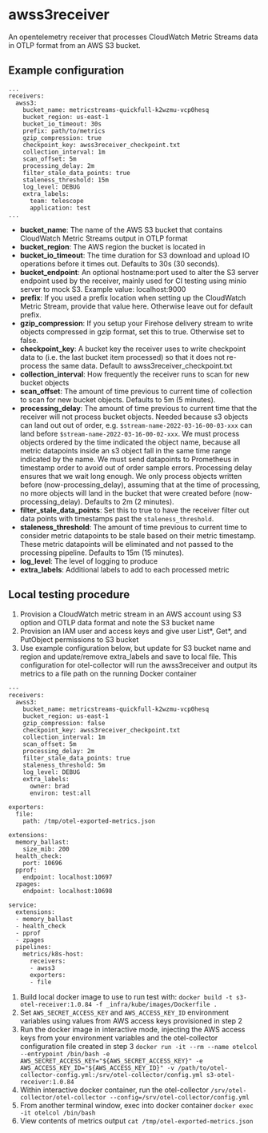 # awss3receiver
An opentelemetry receiver that processes CloudWatch Metric Streams data in OTLP format from an AWS S3 bucket.

## Example configuration
```
...
receivers:
  awss3:
    bucket_name: metricstreams-quickfull-k2wzmu-vcp0hesq
    bucket_region: us-east-1
    bucket_io_timeout: 30s
    prefix: path/to/metrics
    gzip_compression: true
    checkpoint_key: awss3receiver_checkpoint.txt
    collection_interval: 1m
    scan_offset: 5m
    processing_delay: 2m
    filter_stale_data_points: true
    staleness_threshold: 15m
    log_level: DEBUG
    extra_labels:
      team: telescope
      application: test
...
```
- **bucket_name**: The name of the AWS S3 bucket that contains CloudWatch Metric Streams output in OTLP format
- **bucket_region**: The AWS region the bucket is located in
- **bucket_io_timeout**: The time duration for S3 download and upload IO operations before it times out.  Defaults to 30s (30 seconds).
- **bucket_endpoint**: An optional hostname:port used to alter the S3 server endpoint used by the receiver, mainly used for CI testing using minio server to mock S3. Example value: localhost:9000
- **prefix**:  If you used a prefix location when setting up the CloudWatch Metric Stream, provide that value here.  Otherwise leave out for default prefix.
- **gzip_compression**:  If you setup your Firehose delivery stream to write objects compressed in gzip format, set this to true.  Otherwise set to false.
- **checkpoint_key**: A bucket key the receiver uses to write checkpoint data to (i.e. the last bucket item processed) so that it does not re-process the same data. Default to awss3receiver_checkpoint.txt
- **collection_interval**: How frequently the receiver runs to scan for new bucket objects
- **scan_offset**: The amount of time previous to current time of collection to scan for new bucket objects.  Defaults to 5m (5 minutes).
- **processing_delay**: The amount of time previous to current time that the receiver will not process bucket objects.  Needed because s3 objects can land out out of order, e.g. `$stream-name-2022-03-16-00-03-xxx` can land before `$stream-name-2022-03-16-00-02-xxx`. We must process objects ordered by the time indicated the object name, because all metric datapoints inside an s3 object fall in the same time range indicated by the name. We must send datapoints to Prometheus in timestamp order to avoid out of order sample errors. Processing delay ensures that we wait long enough. We only process objects written before (now-processing_delay), assuming that at the time of processing, no more objects will land in the bucket that were created before (now-processing_delay).  Defaults to 2m (2 minutes).
- **filter_stale_data_points**: Set this to true to have the receiver filter out data points with timestamps past the `staleness_threshold`.
- **staleness_threshold**: The amount of time previous to current time to consider metric datapoints to be stale based on their metric timestamp.  These metric datapoints will be eliminated and not passed to the processing pipeline.  Defaults to 15m (15 minutes).
- **log_level**: The level of logging to produce
- **extra_labels**: Additional labels to add to each processed metric


## Local testing procedure
1. Provision a CloudWatch metric stream in an AWS account using S3 option and OTLP data format and note the S3 bucket name
1. Provision an IAM user and access keys and give user List*, Get*, and PutObject permissions to S3 bucket
1. Use example configuration below, but update for S3 bucket name and region and update/remove extra_labels and save to local file.  This configuration for otel-collector will run the awss3receiver and output its metrics to a file path on the running Docker container
  ```
  ---
  receivers:
    awss3:
      bucket_name: metricstreams-quickfull-k2wzmu-vcp0hesq
      bucket_region: us-east-1
      gzip_compression: false
      checkpoint_key: awss3receiver_checkpoint.txt
      collection_interval: 1m
      scan_offset: 5m
      processing_delay: 2m
      filter_stale_data_points: true
      staleness_threshold: 5m
      log_level: DEBUG
      extra_labels:
        owner: brad
        environ: test:all

  exporters:
    file:
      path: /tmp/otel-exported-metrics.json

  extensions:
    memory_ballast:
      size_mib: 200
    health_check:
      port: 10696
    pprof:
      endpoint: localhost:10697
    zpages:
      endpoint: localhost:10698

  service:
    extensions:
    - memory_ballast
    - health_check
    - pprof
    - zpages
    pipelines:
      metrics/k8s-host:
        receivers:
        - awss3
        exporters:
        - file
  ```
1. Build local docker image to use to run test with:  `docker build -t s3-otel-receiver:1.0.84 -f _infra/kube/images/Dockerfile .`
1. Set `AWS_SECRET_ACCESS_KEY` and `AWS_ACCESS_KEY_ID` environment variables using values from AWS access keys provisioned in step 2
1. Run the docker image in interactive mode, injecting the AWS access keys from your environment variables and the otel-collector configuration file created in step 3 `docker run -it --rm --name otelcol --entrypoint /bin/bash -e AWS_SECRET_ACCESS_KEY="${AWS_SECRET_ACCESS_KEY}" -e AWS_ACCESS_KEY_ID="${AWS_ACCESS_KEY_ID}" -v /path/to/otel-collector-config.yml:/srv/otel-collector/config.yml s3-otel-receiver:1.0.84`
1. Within interactive docker container, run the otel-collector `/srv/otel-collector/otel-collector --config=/srv/otel-collector/config.yml`
1. From another terminal window, exec into docker container `docker exec -it otelcol /bin/bash`
1. View contents of metrics output `cat /tmp/otel-exported-metrics.json`
